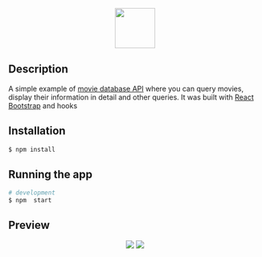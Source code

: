 

<p align="center">
 <img src="https://raw.githubusercontent.com/diegomarcillop/react-moviespage-bootstrap/master/public/logo.png?token=AGMS6L2VYEIAHBUPMTSTROC6QK44G" width="80px"/>
</p>

## Description
 A simple example of [movie database API](https://developers.themoviedb.org/4/getting-started) where you can query movies, display their information in detail and other queries. It was built with [React Bootstrap](https://react-bootstrap.github.io/) and hooks

## Installation
```bash
$ npm install
```
## Running the app

```bash
# development
$ npm  start
```

 ## Preview

 
 <p align="center">
<img src="https://raw.githubusercontent.com/diegomarcillop/react-moviespage-bootstrap/master/public/view1.png?token=AGMS6LYJ54FEEFDPQOFDAOS6QK4TG"></img>

 <img src="https://raw.githubusercontent.com/diegomarcillop/react-moviespage-bootstrap/master/public/view3.png?token=AGMS6L7WQJ6PPNHWPVKGCBC6QK4XW" witdh="90%"/>

</p>

 
